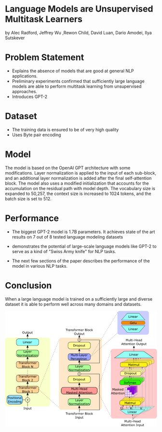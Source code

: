 # Language Models are Unsupervised Multitask Learners
by Alec Radford, Jeffrey Wu ,Rewon Child, David Luan, Dario Amodei, Ilya Sutskever

# Problem Statement
- Explains the absence of models that are good at general NLP applications.
- Preliminary experiments confirmed that sufficiently large language models are able to
perform multitask learning from unsupervised approaches.
- Introduces GPT-2

# Dataset
- The training data is ensured to be of very high quality
- Uses Byte pair encoding

# Model
The model is based on the OpenAI GPT architecture with some modifications. Layer normalization is applied to the input of each sub-block, and an additional layer normalization is added after the final self-attention block. The model also uses a modified initialization that accounts for the accumulation on the residual path with model depth. The vocabulary size is expanded to 50,257, the context size is increased to 1024 tokens, and the batch size is set to 512.

# Performance
- The biggest GPT-2 model is 1.7B parameters. It achieves state of the art results on 7 out of 8 tested language modeling datasets
- demonstrates the potential of large-scale language models like GPT-2 to serve as a kind of "Swiss Army knife" for NLP tasks.

- The next few sections of the paper describes the performance of the model in various NLP tasks.


# Conclusion
When a large language model is trained on a sufficiently
large and diverse dataset it is able to perform well across
many domains and datasets.

![alt text](image.png)